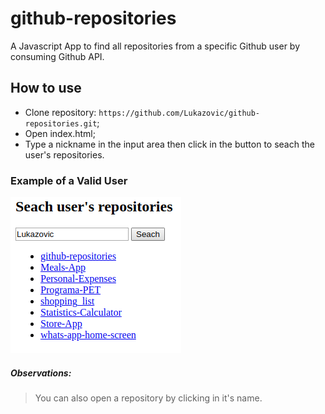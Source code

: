 # github-repositories
A Javascript App to find all repositories from a specific Github user by consuming Github API.

## How to use

- Clone repository: `https://github.com/Lukazovic/github-repositories.git`;
- Open index.html;
- Type a nickname in the input area then click in the button to seach the user's repositories.

### Example of a Valid User
![Valid User](https://github.com/Lukazovic/github-repositories/blob/master/Github-repository-printscreen.png)

##### Observations:

> You can also open a repository by clicking in it's name.

